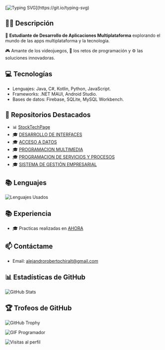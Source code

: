 [![Typing SVG](https://readme-typing-svg.demolab.com?font=Inconsolata&size=35&duration=3500&pause=1000&color=6AF734&width=600&lines=Hola%2C+soy+Alejandro!;Bienvenidos+a+mi+perfil+de+GitHub.)](https://git.io/typing-svg)

## 👨‍💻 Descripción

🌟 **Estudiante de Desarrollo de Aplicaciones Multiplataforma** explorando el mundo de las apps multiplataforma y la tecnología.

🎮 Amante de los videojuegos, 🧩 los retos de programación y ⚙️ las soluciones innovadoras.


## 💻 Tecnologías
- Lenguajes: Java, C#, Kotlin, Python, JavaScript.
- Frameworks: .NET MAUI, Android Studio.
- Bases de datos: Firebase, SQLite, MySQL Workbench.

## 🚀 Repositorios Destacados
- 📊 [StockTechPage](https://alejandroroberto.github.io/STOCKTECH_PAGE/) 
- 🎓 [DESARROLLO DE INTERFACES](https://github.com/AlejandroRoberto/Desarrollo-de-Interfaces)
- 🎓 [ACCESO A DATOS](https://github.com/AlejandroRoberto/Acceso-a-Datos)
- 🎓 [PROGRAMACION MULTIMEDIA](https://github.com/AlejandroRoberto/Programacion-Multimedia-y-Dispositivos-Moviles)
- 🎓 [PROGRAMACION DE SERVICIOS Y PROCESOS](https://github.com/AlejandroRoberto/Programacion-de-Servicios-y-Procesos)
- 🎓 [SISTEMA DE GESTIÓN EMPRESARIAL](https://github.com/AlejandroRoberto/Sistema-de-Gestion-Empresarial)


## 📚 Lenguajes  
![Lenguajes Usados](https://github-readme-stats.vercel.app/api/top-langs/?username=AlejandroRoberto&theme=radical&layout=pie)

## 📚 Experiencia
- 🎓 Practicas realizadas en [AHORA](https://www.ahora.es/)

## 📫 Contáctame
- Email: alejandrorobertochiralt@gmail.com

## 📊 Estadísticas de GitHub  
![GitHub Stats](https://github-readme-stats.vercel.app/api?username=AlejandroRoberto&show_icons=true&theme=radical)

## 🏆 Trofeos de GitHub  
![GitHub Trophy](https://github-profile-trophy.vercel.app/?username=AlejandroRoberto&theme=radical&no-frame=true&column=7)

![GIF Programador](https://media.giphy.com/media/26tn33aiTi1jkl6H6/giphy.gif)


![Visitas al perfil](https://komarev.com/ghpvc/?username=AlejandroRoberto&label=Visitas&color=blue)
